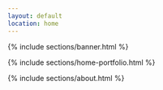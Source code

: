 ```yaml
---
layout: default
location: home
---
```


{% include sections/banner.html %}

{% include sections/home-portfolio.html %}

{% include sections/about.html %}
